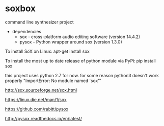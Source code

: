 # soxbox
command line synthesizer project

* dependencies
  * sox - cross-platform audio editing software (version 14.4.2)
  * pysox - Python wrapper around sox (version 1.3.0)

To install SoX on Linux:
apt-get install sox

To install the most up to date release of python module via PyPi:
pip install sox

this project uses python 2.7 for now.
for some reason python3 doesn't work properly "ImportError: No module named 'sox'"

http://sox.sourceforge.net/sox.html

https://linux.die.net/man/1/sox

https://github.com/rabitt/pysox

http://pysox.readthedocs.io/en/latest/
